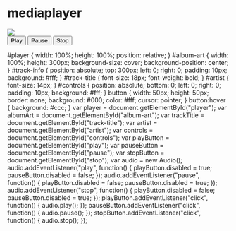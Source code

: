# mediaplayer

<link rel="stylesheet" href="style.css">

<div id="player">
  <div id="album-art">
    <img src="album.jpg">
  </div>
  <div id="track-info">
    <span id="track-title"></span>
    <span id="artist"></span>
  </div>
  <div id="controls">
    <button id="play">Play</button>
    <button id="pause">Pause</button>
    <button id="stop">Stop</button>
  </div>
</div>

#player {
  width: 100%;
  height: 100%;
  position: relative;
}
#album-art {
  width: 100%;
  height: 300px;
  background-size: cover;
  background-position: center;
}
#track-info {
  position: absolute;
  top: 300px;
  left: 0;
  right: 0;
  padding: 10px;
  background: #fff;
}
#track-title {
  font-size: 18px;
  font-weight: bold;
}
#artist {
  font-size: 14px;
}
#controls {
  position: absolute;
  bottom: 0;
  left: 0;
  right: 0;
  padding: 10px;
  background: #fff;
}
button {
  width: 50px;
  height: 50px;
  border: none;
  background: #000;
  color: #fff;
  cursor: pointer;
}
button:hover {
  background: #ccc;
}
var player = document.getElementById("player");
var albumArt = document.getElementById("album-art");
var trackTitle = document.getElementById("track-title");
var artist = document.getElementById("artist");
var controls = document.getElementById("controls");
var playButton = document.getElementById("play");
var pauseButton = document.getElementById("pause");
var stopButton = document.getElementById("stop");
var audio = new Audio();
audio.addEventListener("play", function() {
  playButton.disabled = true;
  pauseButton.disabled = false;
});
audio.addEventListener("pause", function() {
  playButton.disabled = false;
  pauseButton.disabled = true;
});
audio.addEventListener("stop", function() {
  playButton.disabled = false;
  pauseButton.disabled = true;
});
playButton.addEventListener("click", function() {
  audio.play();
});
pauseButton.addEventListener("click", function() {
  audio.pause();
});
stopButton.addEventListener("click", function() {
  audio.stop();
});
